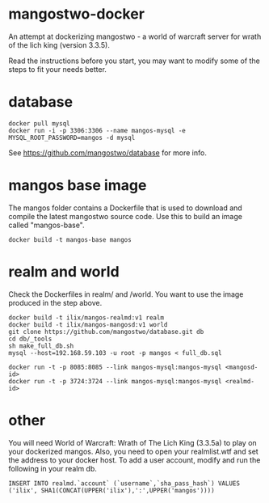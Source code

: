 # mangostwo-docker

An attempt at dockerizing mangostwo - a world of warcraft server for wrath of the lich king (version 3.3.5).

Read the instructions before you start, you may want to modify some of the steps to fit your needs better.

# database

```
docker pull mysql
docker run -i -p 3306:3306 --name mangos-mysql -e MYSQL_ROOT_PASSWORD=mangos -d mysql

```

See https://github.com/mangostwo/database for more info.

# mangos base image

The mangos folder contains a Dockerfile that is used to download and compile the latest mangostwo source code. Use this to build an image called "mangos-base".

```
docker build -t mangos-base mangos
```

# realm and world

Check the Dockerfiles in realm/ and /world. You want to use the image produced in the step above.

```
docker build -t ilix/mangos-realmd:v1 realm
docker build -t ilix/mangos-mangosd:v1 world
git clone https://github.com/mangostwo/database.git db
cd db/_tools
sh make_full_db.sh
mysql --host=192.168.59.103 -u root -p mangos < full_db.sql

docker run -t -p 8085:8085 --link mangos-mysql:mangos-mysql <mangosd-id>
docker run -t -p 3724:3724 --link mangos-mysql:mangos-mysql <realmd-id>

```

# other

You will need World of Warcraft: Wrath of The Lich King (3.3.5a) to play on your dockerized mangos. Also, you need to open your realmlist.wtf and set the address to your docker host. To add a user account, modify and run the following in your realm db.

```
INSERT INTO realmd.`account` (`username`,`sha_pass_hash`) VALUES ('ilix', SHA1(CONCAT(UPPER('ilix'),':',UPPER('mangos'))))
```